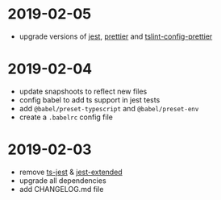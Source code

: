# 2019-02-05

+ upgrade versions of [jest], [prettier] and [tslint-config-prettier]

# 2019-02-04

+ update snapshoots to reflect new files
+ config babel to add ts support in jest tests
+ add `@babel/preset-typescript` and `@babel/preset-env`
+ create a `.babelrc` config file

# 2019-02-03

+ remove [ts-jest] & [jest-extended]
+ upgrade all dependencies
+ add CHANGELOG.md file

[ts-jest]:https://github.com/kulshekhar/ts-jest
[jest-extended]:https://github.com/jest-community/jest-extended
[jest]:https://jestjs.io/
[prettier]:https://prettier.io/
[tslint-config-prettier]:https://github.com/prettier/tslint-config-prettier